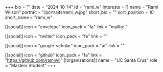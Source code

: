 +++
bio = "" 
date = "2024-10-14" 
id = "rami_w" 
interests = [] 
name = "Rami Wilson" 
portrait = "/portraits/rami_w.jpg" 
short_bio = "" 
sort_position = 10
 short_name = "rami_w" 

[[social]] 
    icon = "envelope" 
    icon_pack = "fa" 
    link = "mailto: "

 [[social]] 
    icon = "twitter" 
    icon_pack = "fa" 
    link = "" 

[[social]] 
    icon = "google-scholar" 
    icon_pack = "ai" 
    link = "" 

[[social]] 
    icon = "github" 
    icon_pack = "fa" 
    link = "https://github.com/ramiwil" 
[[organizations]] 
     name = "UC Santa Cruz" 
      role = "Masters Student" 
+++
